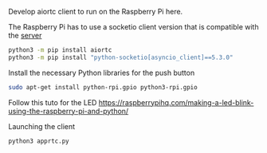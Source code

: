 Develop aiortc client to run on the Raspberry Pi here.

The Raspberry Pi has to use a socketio client version that is compatible with the [server](https://github.com/tiffanybonzon/VMM-WebRTC-Doorbell-lab/tree/master/server)

```bash
python3 -m pip install aiortc
python3 -m pip install "python-socketio[asyncio_client]==5.3.0"
```

Install the necessary Python libraries for the push button
```bash
sudo apt-get install python-rpi.gpio python3-rpi.gpio
```

Follow this tuto for the LED
https://raspberrypihq.com/making-a-led-blink-using-the-raspberry-pi-and-python/

Launching the client

```bash
python3 apprtc.py
```






